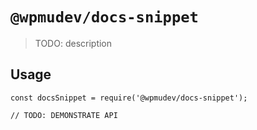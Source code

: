 # `@wpmudev/docs-snippet`

> TODO: description

## Usage

```
const docsSnippet = require('@wpmudev/docs-snippet');

// TODO: DEMONSTRATE API
```
